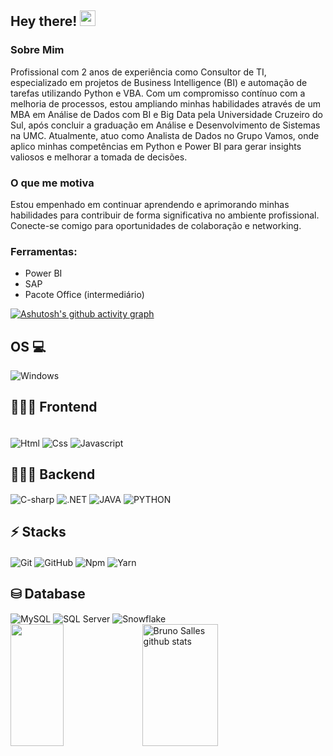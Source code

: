 <h2 align="left"> Hey there! <img src = "https://raw.githubusercontent.com/MartinHeinz/MartinHeinz/master/wave.gif" width = 25px> <br /> </h2> 

<h3>Sobre Mim</h3>
Profissional com 2 anos de experiência como Consultor de TI, especializado em projetos de Business Intelligence (BI) e automação de tarefas utilizando Python e VBA. Com um compromisso contínuo com a melhoria de processos, estou ampliando minhas habilidades através de um MBA em Análise de Dados com BI e Big Data pela Universidade Cruzeiro do Sul, após concluir a graduação em Análise e Desenvolvimento de Sistemas na UMC. Atualmente, atuo como Analista de Dados no Grupo Vamos, onde aplico minhas competências em Python e Power BI para gerar insights valiosos e melhorar a tomada de decisões.

<h3>O que me motiva</h3>
Estou empenhado em continuar aprendendo e aprimorando minhas habilidades para contribuir de forma significativa no ambiente profissional. Conecte-se comigo para oportunidades de colaboração e networking.

### Ferramentas:

- Power BI
- SAP
- Pacote Office (intermediário)

[![Ashutosh's github activity graph](https://github-readme-activity-graph.vercel.app/graph?username=BLSalles&bg_color=0d1117&color=3333FF&line=3333FF&point=ff9494&area=true&hide_border=true)](https://github.com/ashutosh00710/github-readme-activity-graph)

## OS 💻
<img align="center" alt="Windows" src="https://img.shields.io/badge/Windows-0078D6?style=for-the-badge&logo=windows&logoColor=white" />

## 👨🏾‍💻 Frontend
  <div style="display: inline_block"><br> 
<img align="center" alt="Html" src="https://img.shields.io/badge/HTML5-E34F26?style=for-the-badge&logo=html5&logoColor=white" />
<img align="center" alt="Css" src="https://img.shields.io/badge/CSS3-1572B6?style=for-the-badge&logo=css3&logoColor=white" />
<img align="center" alt="Javascript" src="https://img.shields.io/badge/JavaScript-F7DF1E?style=for-the-badge&logo=javascript&logoColor=black" />

## 👨🏾‍💻 Backend
<img align="center" alt="C-sharp" src="https://img.shields.io/badge/C%23-239120?style=for-the-badge&logo=csharp&logoColor=white" />   
<img align="center" alt=".NET" src="https://img.shields.io/badge/.NET-512BD4?style=for-the-badge&logo=dotnet&logoColor=white" />
<img align="center" alt="JAVA" src="https://img.shields.io/badge/Java-F7DF1E?style=for-the-badge&logo=java&logoColor=white" />
<img align="center" alt="PYTHON" src="https://img.shields.io/badge/Python-363636?style=for-the-badge&logo=python&logoColor=white" />

## ⚡ Stacks 
<img align="center" alt="Git" src="https://img.shields.io/badge/GIT-E44C30?style=for-the-badge&logo=git&logoColor=white" />
<img align="center" alt="GitHub" src="https://img.shields.io/badge/GitHub-100000?style=for-the-badge&logo=github&logoColor=white" />
<img align="center" alt="Npm" src="https://img.shields.io/badge/NPM-%23CB3837.svg?style=for-the-badge&logo=npm&logoColor=white" />
<img align="center" alt="Yarn" src="https://img.shields.io/badge/yarn-%232C8EBB.svg?style=for-the-badge&logo=yarn&logoColor=white" />

## ⛁ Database
<img align="center" alt="MySQL" src="https://img.shields.io/badge/MySQL-4479A1?style=for-the-badge&logo=mysql&logoColor=white" />
<img align="center" alt="SQL Server" src="https://img.shields.io/badge/SQL%20Server-CC2927?style=for-the-badge&logo=microsoft%20sql%20server&logoColor=white" />
<img align="center" alt="Snowflake" src="https://img.shields.io/badge/Snowflake-29B5E8?style=for-the-badge&logo=snowflake&logoColor=white" />

<div>
  <img width="41%" height="195px" src="https://github-readme-stats.vercel.app/api/top-langs/?username=BLSalles&layout=compact&hide_border=true&title_color=FBFCFC&text_color=ff91a4&bg_color=0d1117" />
  <img width="49%" height="195px" src="https://github-readme-stats.vercel.app/api?username=BLSalles&show_icons=true&count_private=true&hide_border=true&title_color=FBFCFC&icon_color=FBFCFC&text_color=c9d1d9&bg_color=0d1117" alt="Bruno Salles github stats" />
</div>

